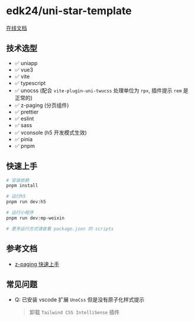 # edk24/uni-star-template

[在线文档](https://unistar-docs.netlify.app/)

## 技术选型

- ✅ uniapp
- ✅ vue3
- ✅ vite
- ✅ typescript
- ✅ unocss (配合 `vite-plugin-uni-twucss` 处理单位为 `rpx`, 插件提示 `rem` 是正常的)
- ✅ z-paging (分页组件)
- ✅ prettier
- ✅ eslint
- ✅ sass
- ✅ vconsole (h5 开发模式生效)
- ✅ pinia
- ✅ pnpm

## 快速上手

```bash
# 安装依赖
pnpm install

# 运行h5
pnpm run dev:h5

# 运行小程序
pnpm run dev:mp-weixin

# 更多运行方式请查看 package.json 的 scripts
```

## 参考文档

- [z-paging 快速上手](https://z-paging.zxlee.cn/start/intro.html)

## 常见问题

- Q: 已安装 vscode 扩展 `UnoCss` 但是没有原子化样式提示
  > 卸载 `Tailwind CSS IntelliSense` 插件
